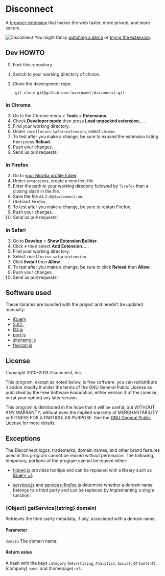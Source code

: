 # Disconnect

A [browser extension](https://disconnect.me/) that makes the web faster, more
private, and more secure.

![Disconnect](https://raw.github.com/disconnectme/disconnect/master/collateral/disconnect/d2-faster-transparent.png)
You might fancy [watching a demo](https://www.youtube.com/watch?v=Lvem1Z66C7Q)
or [trying the extension](https://disconnect.me/).

## Dev HOWTO

0. Fork this repository.
1. Switch to your working directory of choice.
2. Clone the development repo:

        git clone git@github.com:[username]/disconnect.git

### In Chrome

3. Go to the Chrome menu > **Tools** > **Extensions**.
4. Check **Developer mode** then press **Load unpacked extension...** .
5. Find your working directory.
6. Under `chrollusion.safariextension`, select `chrome`.
7. To test after you make a change, be sure to expand the extension listing then
   press **Reload**.
8. Push your changes.
9. Send us pull requests!

### In Firefox

3. Go to [your Mozilla profile
   folder](http://kb.mozillazine.org/Profile_folder).
4. Under `extensions`, create a new text file.
5. Enter the path to your working directory followed by `firefox` then a closing
   slash in the file.
6. Save the file as `2.0@disconnect.me`.
7. (Re)start Firefox.
8. To test after you make a change, be sure to restart Firefox.
9. Push your changes.
10. Send us pull requests!

### In Safari

3. Go to **Develop** > **Show Extension Builder**.
4. Click **+** then select **Add Extension...** .
5. Find your working directory.
6. Select `chrollusion.safariextension`.
7. Click **Install** then **Allow**.
8. To test after you make a change, be sure to click **Reload** then **Allow**.
9. Push your changes.
10. Send us pull requests!

## Software used

These libraries are bundled with the project and needn’t be updated manually:

* [jQuery](https://github.com/jquery/jquery)
* [SJCL](https://github.com/bitwiseshiftleft/sjcl)
* [D3.js](https://github.com/mbostock/d3)
* [port.js](https://github.com/disconnectme/port)
* [sitename.js](https://github.com/disconnectme/sitename)
* [favicon.js](https://github.com/disconnectme/favicon)

## License

Copyright 2010–2013 Disconnect, Inc.

This program, except as noted below, is free software: you can redistribute it
and/or modify it under the terms of the GNU General Public License as published
by the Free Software Foundation, either version 3 of the License, or (at your
option) any later version.

This program is distributed in the hope that it will be useful, but WITHOUT ANY
WARRANTY; without even the implied warranty of MERCHANTABILITY or FITNESS FOR A
PARTICULAR PURPOSE. See the [GNU General Public
License](https://www.gnu.org/licenses/gpl.html) for more details.

## Exceptions

The Disconnect logos, trademarks, domain names, and other brand features used in
this program cannot be reused without permission. The following, temporary,
portions of the program cannot be reused either:

* [tipped.js](https://github.com/disconnectme/disconnect/blob/master/firefox/content/disconnect.safariextension/chrome/scripts/vendor/tipped/tipped.js)
  provides tooltips and can be replaced with a library such as [jQuery
  UI](http://jqueryui.com/).

* [services.js](https://github.com/disconnectme/disconnect/blob/master/firefox/content/disconnect.safariextension/chrome/scripts/services.js)
  and
  [services-firefox.js](https://github.com/disconnectme/disconnect/blob/master/firefox/content/services-firefox.js)
  determine whether a domain name belongs to a third party and can be replaced
  by implementing a single function:

### {Object} getService({string} domain)

Retrieves the third-party metadata, if any, associated with a domain name.

#### Parameter

`domain` The domain name.

#### Return value

A hash with the keys `category` (`Advertising`, `Analytics`, `Social`, or
`Content`), (company) `name`, and (homepage) `url`.

